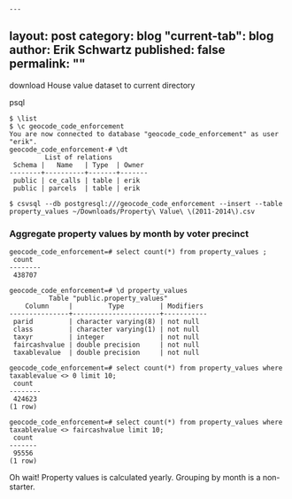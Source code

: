 	---
layout: post
category: blog
"current-tab": blog
author: Erik Schwartz
published: false
permalink: ""
---

download House value dataset to current directory

psql

```
$ \list
$ \c geocode_code_enforcement
You are now connected to database "geocode_code_enforcement" as user "erik".
geocode_code_enforcement-# \dt
         List of relations
 Schema |   Name   | Type  | Owner
--------+----------+-------+-------
 public | ce_calls | table | erik
 public | parcels  | table | erik
```

```
$ csvsql --db postgresql:///geocode_code_enforcement --insert --table property_values ~/Downloads/Property\ Value\ \(2011-2014\).csv
```

### Aggregate property values by month by voter precinct
```
geocode_code_enforcement=# select count(*) from property_values ;
 count
--------
 438707
 
geocode_code_enforcement=# \d property_values
          Table "public.property_values"
    Column     |         Type         | Modifiers
---------------+----------------------+-----------
 parid         | character varying(8) | not null
 class         | character varying(1) | not null
 taxyr         | integer              | not null
 faircashvalue | double precision     | not null
 taxablevalue  | double precision     | not null
```

```
geocode_code_enforcement=# select count(*) from property_values where taxablevalue <> 0 limit 10;
 count
--------
 424623
(1 row)

geocode_code_enforcement=# select count(*) from property_values where taxablevalue <> faircashvalue limit 10;
 count
-------
 95556
(1 row)
```

Oh wait! Property values is calculated yearly. Grouping by month is a non-starter.
